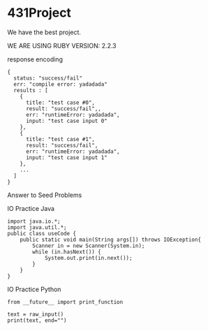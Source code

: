 # 431Project

We have the best project.

WE ARE USING RUBY VERSION: 2.2.3

response encoding

```
{
  status: "success/fail"
  err: "compile error: yadadada"
  results : [
    {
      title: "test case #0",
      result: "success/fail",,
      err: "runtimeError: yadadada",
      input: "test case input 0"
    },
    {
      title: "test case #1",
      result: "success/fail",
      err: "runtimeError: yadadada",
      input: "test case input 1"
    },
    ...
  ]
}
```


Answer to Seed Problems 

IO Practice Java
```
import java.io.*;
import java.util.*;
public class useCode {
    public static void main(String args[]) throws IOException{
        Scanner in = new Scanner(System.in);
        while (in.hasNext()) {
            System.out.print(in.next());
        }
    }
}
```

IO Practice Python
```
from __future__ import print_function

text = raw_input()
print(text, end="")
```

